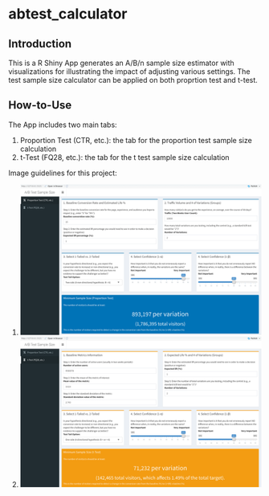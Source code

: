 # abtest_calculator

## Introduction 
This is a R Shiny App generates an A/B/n sample size estimator with visualizations for illustrating the impact of adjusting various settings. The test sample size calculator can be applied on both proprtion test and t-test. 

## How-to-Use 
The App includes two main tabs: 
1. Proportion Test (CTR, etc.): the tab for the proportion test sample size calculation 
2. t-Test (FQ28, etc.): the tab for the t test sample size calculation 

Image guidelines for this project: 

1. ![The proportion test example](https://github.com/yanjin-li/abtest_calculator/blob/master/fig/proption%20test.png)
2. ![The t-test example](https://github.com/yanjin-li/abtest_calculator/blob/master/fig/t-test.png)
